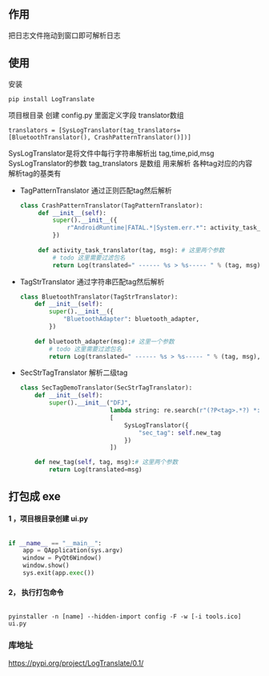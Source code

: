## 作用

把日志文件拖动到窗口即可解析日志

## 使用

安装

```commandline
pip install LogTranslate
```

项目根目录 创建 config.py
里面定义字段 translator数组

```commandline
translators = [SysLogTranslator(tag_translators=[BluetoothTranslator(), CrashPatternTranslator()])]
```

SysLogTranslator是将文件中每行字符串解析出 tag,time,pid,msg
SysLogTranslator的参数 tag_translators 是数组 用来解析 各种tag对应的内容
解析tag的基类有

- TagPatternTranslator 通过正则匹配tag然后解析
  ```python
  class CrashPatternTranslator(TagPatternTranslator):
       def __init__(self):
           super().__init__({
               r"AndroidRuntime|FATAL.*|System.err.*": activity_task_translator
           })
      
       def activity_task_translator(tag, msg): # 这里两个参数
           # todo 这里需要过滤包名
           return Log(translated=" ------ %s > %s----- " % (tag, msg), level=Level.e)

  ```

- TagStrTranslator 通过字符串匹配tag然后解析
   ```python
  class BluetoothTranslator(TagStrTranslator):
       def __init__(self):
           super().__init__({
               "BluetoothAdapter": bluetooth_adapter,
           })
          
       def bluetooth_adapter(msg):# 这里一个参数
           # todo 这里需要过滤包名
           return Log(translated=" ------ %s > %s----- " % (tag, msg), level=Level.e)

  ```
- SecStrTagTranslator 解析二级tag
   ```python
   class SecTagDemoTranslator(SecStrTagTranslator):
       def __init__(self):
           super().__init__("DFJ",
                            lambda string: re.search(r"(?P<tag>.*?) *:(?P<msg>.*)", string),
                            [
                                SysLogTranslator({
                                    "sec_tag": self.new_tag
                                })
                            ])

       def new_tag(self, tag, msg):# 这里两个参数
           return Log(translated=msg)
  ```

## 打包成 exe

#### 1 ，项目根目录创建 ui.py

```python

if __name__ == "__main__":
    app = QApplication(sys.argv)
    window = PyQt6Window()
    window.show()
    sys.exit(app.exec())
```

#### 2， 执行打包命令

```commandline

pyinstaller -n [name] --hidden-import config -F -w [-i tools.ico] ui.py

```

### 库地址

https://pypi.org/project/LogTranslate/0.1/

